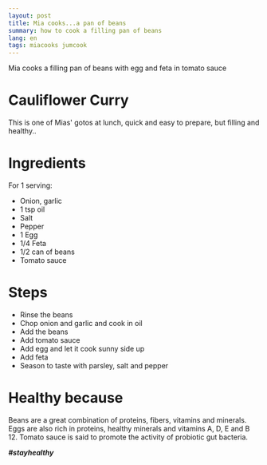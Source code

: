 ```yaml
---
layout: post
title: Mia cooks...a pan of beans
summary: how to cook a filling pan of beans
lang: en
tags: miacooks jumcook
---
```


<div class="message">
Mia cooks a filling pan of beans with egg and feta in tomato sauce
</div>

# Cauliflower Curry
This is one of Mias' gotos at lunch, quick and easy to prepare, but filling and healthy..

# Ingredients
For 1 serving:
- Onion, garlic
- 1 tsp oil
- Salt
- Pepper
- 1 Egg
- 1/4 Feta
- 1/2 can of beans
- Tomato sauce

# Steps
- Rinse the beans
- Chop onion and garlic and cook in oil
- Add the beans
- Add tomato sauce
- Add egg and let it cook sunny side up
- Add feta
- Season to taste with parsley, salt and pepper

# Healthy because
Beans are a great combination of proteins, fibers, vitamins and minerals.
Eggs are also rich in proteins, healthy minerals and vitamins A, D, E and B 12.
Tomato sauce is said to promote the activity of probiotic gut bacteria.

**_#stayhealthy_**
